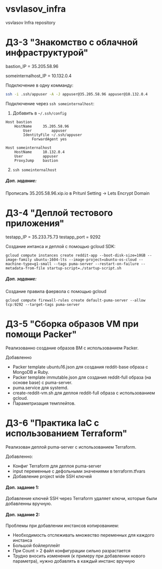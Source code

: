 # vsvlasov_infra
vsvlasov Infra repository

# ДЗ-3 "Знакомство с облачной инфраструктурой"

bastion_IP = 35.205.58.96

someinternalhost_IP = 10.132.0.4

Подключение в одну комманду:
```sh
ssh -i .ssh/appuser -A -J appuser@35.205.58.96 appuser@10.132.0.4
```

Подключение через `ssh someinternalhost`:
1) Добавить в `~/.ssh/config`
```
Host bastion
    HostName     35.205.58.96
        User         appuser
	    IdentityFile ~/.ssh/appuser
	        ForwardAgent yes

Host someinternalhost
    HostName     10.132.0.4
    User         appuser
    ProxyJump    bastion
```
2) `ssh someinternalhost`

##### Доп. задание:
Прописать 35.205.58.96.xip.io в Pritunl Setting -> Lets Encrypt Domain


# ДЗ-4 "Деплой тестового приложения"

testapp_IP = 35.233.75.73
testapp_port = 9292

Создание интанса и деплой с помощью gcloud SDK:
```shell script
gcloud compute instances create reddit-app --boot-disk-size=10GB --image-family ubuntu-1604-lts --image-project=ubuntu-os-cloud --machine-type=g1-small --tags puma-server --restart-on-failure --metadata-from-file startup-script=./startup-script.sh
```


##### Доп. задание:
Создание правила фаервола с помощью gcloud
 ```shell script
 gcloud compute firewall-rules create default-puma-server --allow tcp:9292 --target-tags puma-server
```


# ДЗ-5 "Сборка образов VM при помощи Packer"

Реализованно создание образов ВМ с использованием Packer.

Добавленно
 - Packer template ubuntu16.json для создания reddit-base образа с MongoDB и Ruby.
 - Packer template immutable.json для создания reddit-full образа (на основе base) c puma-server.
 - puma.service для systemd.
 - create-reddit-vm.sh для деплоя reddit-full образа с использованием gcloud.
 - Параметризация темплейтов.


# ДЗ-6 "Практика IaC с использованием Terraform"

Реализован деплой puma-server с использованием Terraform.

Добавленно:
 - Конфиг Terraform для деплоя puma-server
 - input переменные с дефольными значениями в terraform.tfvars
 - Добавление project wide SSH ключей

#### Доп. задание 1:
  Добавление ключей SSH через Terraform удаляет ключи, которые были добавленны вручную.

#### Доп. задание 2:
  Проблемы при добавлении инстансов копированием:
  - Необходимость отслеживать множество переменных для каждого инстанса
  - Большой бойлерплейт
  - При Count > 2 файл конфигурации сильно разрастается
  - Трудно вносить изменения (к примеру при добавлении нового параметра),
   нужно добавлять в каждый инстанс вручную
